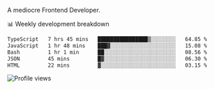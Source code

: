 A mediocre Frontend Developer.

📊 Weekly development breakdown
<!--START_SECTION:waka-->

```txt
TypeScript   7 hrs 45 mins   ████████████████▒░░░░░░░░   64.85 %
JavaScript   1 hr 48 mins    ███▓░░░░░░░░░░░░░░░░░░░░░   15.08 %
Bash         1 hr 1 min      ██░░░░░░░░░░░░░░░░░░░░░░░   08.56 %
JSON         45 mins         █▓░░░░░░░░░░░░░░░░░░░░░░░   06.30 %
HTML         22 mins         ▓░░░░░░░░░░░░░░░░░░░░░░░░   03.15 %
```

<!--END_SECTION:waka-->

<img src="https://gpvc.arturio.dev/iqbalfasri" alt="Profile views"/>
